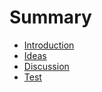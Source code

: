# Summary

- [Introduction](introduction.md)
- [Ideas](ideas.md)
- [Discussion](discussion.md)
- [Test](test.md)

